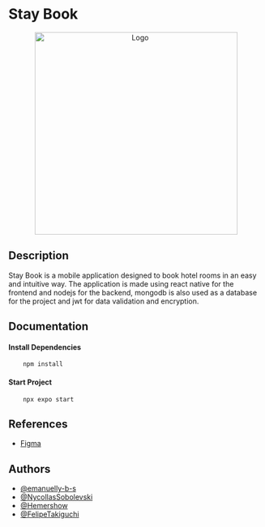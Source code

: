 # Stay Book

<p align="center"> 
    <img width="400" src="https://github.com/emanuelly-b-s/Reservation-Systems-Hotel/blob/main/frontend/assets/logo.png" alt="Logo">
</p>

## Description

Stay Book is a mobile application designed to book hotel rooms in an easy and intuitive way.
The application is made using react native for the frontend and nodejs for the backend, mongodb is also used as a database for the project and jwt for data validation and encryption.

## Documentation

#### Install Dependencies

```
    npm install
```

#### Start Project

```
    npx expo start
```


## References

 - [Figma](https://www.figma.com/file/C1tbOsJ6RkFcd9IiVwERDq/StayBook?type=design&node-id=0%3A1&mode=design&t=EENO6ANqgxMt6kt1-1)


## Authors

- [@emanuelly-b-s](https://github.com/emanuelly-b-s)
- [@NycollasSobolevski](https://github.com/NycollasSobolevski)
- [@Hemershow](https://github.com/Hemershow)
- [@FelipeTakiguchi](https://github.com/FelipeTakiguchi)
